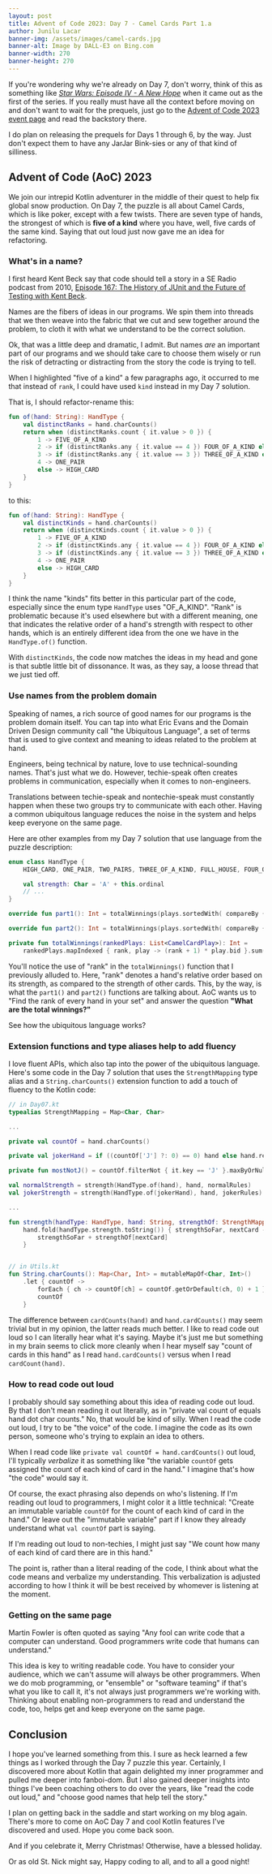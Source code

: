 ```yaml
---
layout: post
title: Advent of Code 2023: Day 7 - Camel Cards Part 1.a
author: Junilu Lacar
banner-img: /assets/images/camel-cards.jpg
banner-alt: Image by DALL-E3 on Bing.com
banner-width: 270
banner-height: 270
---
```


If you're wondering why we're already on Day 7, don't worry, think of this as something like [_Star Wars: Episode IV - A New Hope_](https://en.wikipedia.org/wiki/Star_Wars_(film)) when it came out as the first of the series. If you really must have all the context before moving on and don't want to wait for the prequels, just go to the [Advent of Code 2023 event page](https://adventofcode.com/2023/) and read the backstory there.

I do plan on releasing the prequels for Days 1 through 6, by the way. Just don't expect them to have any JarJar Bink-sies or any of that kind of silliness. 

## Advent of Code (AoC) 2023

We join our intrepid Kotlin adventurer in the middle of their quest to help fix global snow production. On Day 7, the puzzle is all about Camel Cards, which is like poker, except with a few twists. There are seven type of hands, the strongest of which is **five of a kind** where you have, well, five cards of the same kind. Saying that out loud just now gave me an idea for refactoring. 

### What's in a name?

I first heard Kent Beck say that code should tell a story in a SE Radio podcast from 2010, [Episode 167: The History of JUnit and the Future of Testing with Kent Beck](https://www.se-radio.net/2010/09/episode-167-the-history-of-junit-and-the-future-of-testing-with-kent-beck/).

Names are the fibers of ideas in our programs. We spin them into threads that we then weave into the fabric that we cut and sew together around the problem, to cloth it with what we understand to be the correct solution.

Ok, that was a little deep and dramatic, I admit. But names _are_ an important part of our programs and we should take care to choose them wisely or run the risk of detracting or distracting from the story the code is trying to tell.

When I highlighted "five of a kind" a few paragraphs ago, it occurred to me that instead of `rank`, I could have used `kind` instead in my Day 7 solution. 

That is, I should refactor-rename this:
```kotlin
fun of(hand: String): HandType {
    val distinctRanks = hand.charCounts()
    return when (distinctRanks.count { it.value > 0 }) {
        1 -> FIVE_OF_A_KIND
        2 -> if (distinctRanks.any { it.value == 4 }) FOUR_OF_A_KIND else FULL_HOUSE
        3 -> if (distinctRanks.any { it.value == 3 }) THREE_OF_A_KIND else TWO_PAIRS
        4 -> ONE_PAIR
        else -> HIGH_CARD
    }
}
```
to this: 
```kotlin
fun of(hand: String): HandType {
    val distinctKinds = hand.charCounts()
    return when (distinctKinds.count { it.value > 0 }) {
        1 -> FIVE_OF_A_KIND
        2 -> if (distinctKinds.any { it.value == 4 }) FOUR_OF_A_KIND else FULL_HOUSE
        3 -> if (distinctKinds.any { it.value == 3 }) THREE_OF_A_KIND else TWO_PAIRS
        4 -> ONE_PAIR
        else -> HIGH_CARD
    }
}
```
I think the name "kinds" fits better in this particular part of the code, especially since the enum type `HandType` uses "OF_A_KIND". "Rank" is problematic because it's used elsewhere but with a different meaning, one that indicates the relative order of a hand's strength with respect to other hands, which is an entirely different idea from the one we have in the `HandType.of()` function.

With `distinctKinds`, the code now matches the ideas in my head and gone is that subtle little bit of dissonance. It was, as they say, a loose thread that we just tied off.

### Use names from the problem domain

Speaking of names, a rich source of good names for our programs is the problem domain itself. You can tap into what Eric Evans and the Domain Driven Design community call "the Ubiquitous Language", a set of terms that is used to give context and meaning to ideas related to the problem at hand.

Engineers, being technical by nature, love to use technical-sounding names. That's just what we do. However, techie-speak often creates problems in communication, especially when it comes to non-engineers.

Translations between techie-speak and nontechie-speak must constantly happen when these two groups try to communicate with each other. Having a common ubiquitous language reduces the noise in the system and helps keep everyone on the same page.

Here are other examples from my Day 7 solution that use language from the puzzle description:
```kotlin
enum class HandType {
    HIGH_CARD, ONE_PAIR, TWO_PAIRS, THREE_OF_A_KIND, FULL_HOUSE, FOUR_OF_A_KIND, FIVE_OF_A_KIND;

    val strength: Char = 'A' + this.ordinal
    // ...
}

override fun part1(): Int = totalWinnings(plays.sortedWith( compareBy { it.normalStrength } ))

override fun part2(): Int = totalWinnings(plays.sortedWith( compareBy { it.jokerStrength } ))

private fun totalWinnings(rankedPlays: List<CamelCardPlay>): Int =
    rankedPlays.mapIndexed { rank, play -> (rank + 1) * play.bid }.sum()
```
You'll notice the use of "rank" in the `totalWinnings()` function that I previously alluded to. Here, "rank" denotes a hand's relative order based on its strength, as compared to the strength of other cards. This, by the way, is what the `part1()` and `part2()` functions are talking about. AoC wants us to "Find the rank of every hand in your set" and answer the question **"What are the total winnings?"**

See how the ubiquitous language works?

### Extension functions and type aliases help to add fluency

I love fluent APIs, which also tap into the power of the ubiquitous language. Here's some code in the Day 7 solution that uses the `StrengthMapping` type alias and a `String.charCounts()` extension function to add a touch of fluency to the Kotlin code:
```kotlin
// in Day07.kt
typealias StrengthMapping = Map<Char, Char>

...

private val countOf = hand.charCounts()

private val jokerHand = if ((countOf['J'] ?: 0) == 0) hand else hand.replace('J', mostNotJ())

private fun mostNotJ() = countOf.filterNot { it.key == 'J' }.maxByOrNull { it.value }?.key ?: 'A'

val normalStrength = strength(HandType.of(hand), hand, normalRules)
val jokerStrength = strength(HandType.of(jokerHand), hand, jokerRules)

...

fun strength(handType: HandType, hand: String, strengthOf: StrengthMapping) =
    hand.fold(handType.strength.toString()) { strengthSoFar, nextCard ->
        strengthSoFar + strengthOf[nextCard]
    }


// in Utils.kt
fun String.charCounts(): Map<Char, Int> = mutableMapOf<Char, Int>()
    .let { countOf ->
        forEach { ch -> countOf[ch] = countOf.getOrDefault(ch, 0) + 1 }
        countOf
    }
```
The difference between `cardCounts(hand)` and `hand.cardCounts()` may seem trivial but in my opinion, the latter reads much better. I like to read code out loud so I can literally hear what it's saying. Maybe it's just me but something in my brain seems to click more cleanly when I hear myself say "count of cards in this hand" as I read `hand.cardCounts()` versus when I read `cardCount(hand)`.

### How to read code out loud

I probably should say something about this idea of reading code out loud. By that I don't mean reading it out literally, as in "private val count of equals hand dot char counts." No, that would be kind of silly. When I read the code out loud, I try to be "the voice" of the code. I imagine the code as its own person, someone who's trying to explain an idea to others.

When I read code like `private val countOf = hand.cardCounts()` out loud, I'll typically _verbalize_ it as something like "the variable `countOf` gets assigned the count of each kind of card in the hand." I imagine that's how "the code" would say it.

Of course, the exact phrasing also depends on who's listening. If I'm reading out loud to programmers, I might color it a little technical: "Create an immutable variable `countOf` for the count of each kind of card in the hand." Or leave out the "immutable variable" part if I know they already understand what `val countOf` part is saying.

If I'm reading out loud to non-techies, I might just say "We count how many of each kind of card there are in this hand."

The point is, rather than a literal reading of the code, I think about what the code means and verbalize my understanding. This verbalization is adjusted according to how I think it will be best received by whomever is listening at the moment.

### Getting on the same page

Martin Fowler is often quoted as saying "Any fool can write code that a computer can understand. Good programmers write code that humans can understand."

This idea is key to writing readable code. You have to consider your audience, which we can't assume will always be other programmers. When we do mob programming, or "ensemble" or "software teaming" if that's what you like to call it, it's not always just programmers we're working with. Thinking about enabling non-programmers to read and understand the code, too, helps get and keep everyone on the same page.

## Conclusion

I hope you've learned something from this. I sure as heck learned a few things as I worked through the Day 7 puzzle this year. Certainly, I discovered more about Kotlin that again delighted my inner programmer and pulled me deeper into fanboi-dom. But I also gained deeper insights into things I've been coaching others to do over the years, like "read the code out loud," and "choose good names that help tell the story."

I plan on getting back in the saddle and start working on my blog again. There's more to come on AoC Day 7 and cool Kotlin features I've discovered and used. Hope you come back soon.

And if you celebrate it, Merry Christmas! Otherwise, have a blessed holiday.

Or as old St. Nick might say, Happy coding to all, and to all a good night!
